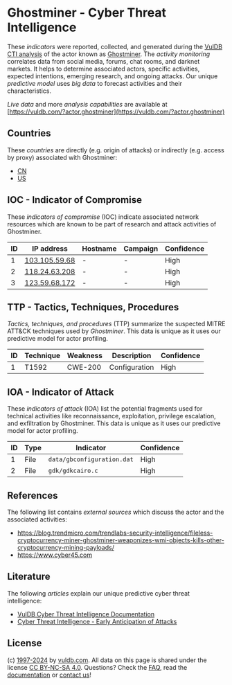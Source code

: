 # Ghostminer - Cyber Threat Intelligence

These _indicators_ were reported, collected, and generated during the [VulDB CTI analysis](https://vuldb.com/?kb.cti) of the actor known as [Ghostminer](https://vuldb.com/?actor.ghostminer). The _activity monitoring_ correlates data from social media, forums, chat rooms, and darknet markets. It helps to determine associated actors, specific activities, expected intentions, emerging research, and ongoing attacks. Our unique _predictive model_ uses _big data_ to forecast activities and their characteristics.

_Live data_ and more _analysis capabilities_ are available at [https://vuldb.com/?actor.ghostminer](https://vuldb.com/?actor.ghostminer)

## Countries

These _countries_ are directly (e.g. origin of attacks) or indirectly (e.g. access by proxy) associated with Ghostminer:

* [CN](https://vuldb.com/?country.cn)
* [US](https://vuldb.com/?country.us)

## IOC - Indicator of Compromise

These _indicators of compromise_ (IOC) indicate associated network resources which are known to be part of research and attack activities of Ghostminer.

ID | IP address | Hostname | Campaign | Confidence
-- | ---------- | -------- | -------- | ----------
1 | [103.105.59.68](https://vuldb.com/?ip.103.105.59.68) | - | - | High
2 | [118.24.63.208](https://vuldb.com/?ip.118.24.63.208) | - | - | High
3 | [123.59.68.172](https://vuldb.com/?ip.123.59.68.172) | - | - | High

## TTP - Tactics, Techniques, Procedures

_Tactics, techniques, and procedures_ (TTP) summarize the suspected MITRE ATT&CK techniques used by _Ghostminer_. This data is unique as it uses our predictive model for actor profiling.

ID | Technique | Weakness | Description | Confidence
-- | --------- | -------- | ----------- | ----------
1 | T1592 | CWE-200 | Configuration | High

## IOA - Indicator of Attack

These _indicators of attack_ (IOA) list the potential fragments used for technical activities like reconnaissance, exploitation, privilege escalation, and exfiltration by Ghostminer. This data is unique as it uses our predictive model for actor profiling.

ID | Type | Indicator | Confidence
-- | ---- | --------- | ----------
1 | File | `data/gbconfiguration.dat` | High
2 | File | `gdk/gdkcairo.c` | High

## References

The following list contains _external sources_ which discuss the actor and the associated activities:

* https://blog.trendmicro.com/trendlabs-security-intelligence/fileless-cryptocurrency-miner-ghostminer-weaponizes-wmi-objects-kills-other-cryptocurrency-mining-payloads/
* https://www.cyber45.com

## Literature

The following _articles_ explain our unique predictive cyber threat intelligence:

* [VulDB Cyber Threat Intelligence Documentation](https://vuldb.com/?kb.cti)
* [Cyber Threat Intelligence - Early Anticipation of Attacks](https://www.scip.ch/en/?labs.20201022)

## License

(c) [1997-2024](https://vuldb.com/?kb.changelog) by [vuldb.com](https://vuldb.com/?kb.about). All data on this page is shared under the license [CC BY-NC-SA 4.0](https://creativecommons.org/licenses/by-nc-sa/4.0/). Questions? Check the [FAQ](https://vuldb.com/?kb.faq), read the [documentation](https://vuldb.com/?kb) or [contact us](https://vuldb.com/?contact)!
